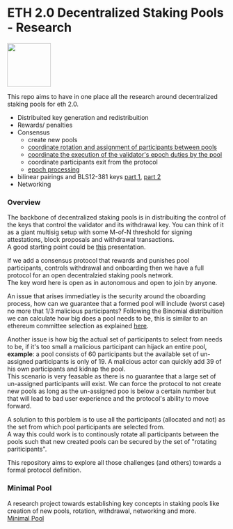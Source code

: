 # ETH 2.0 Decentralized Staking Pools - Research
[<img src="https://www.bloxstaking.com/wp-content/uploads/2020/04/Blox-Staking_logo_blue.png" width="100">](https://www.bloxstaking.com/)


This repo aims to have in one place all the research around decentralized staking pools for eth 2.0.

- Distribuited key generation and redistribuition
- Rewards/ penalties
- Consensus
	- create new pools
	- [coordinate rotation and assignment of participants between pools](https://github.com/bloxapp/eth2-staking-pools-research/blob/master/pool_rotation.md)
	- [coordinate the execution of the validator's epoch duties by the pool](https://github.com/bloxapp/eth2-staking-pools-research/blob/master/pool_duties.md)
	- coordinate participants exit from the protocol
	- [epoch processing](https://github.com/bloxapp/eth2-staking-pools-research/blob/master/epoch_processing.md)
- bilinear pairings and BLS12-381 keys [part 1](https://medium.com/@alonmuroch_65570/bls-signatures-part-1-overview-47d9eebf1c75), [part 2](https://medium.com/@alonmuroch_65570/bls-signatures-part-2-key-concepts-of-pairings-27a8a9533d0c)
- Networking  

### Overview
The backbone of decentralized staking pools is in distribuiting the control of the keys that control the validator and its withdrawal key. You can think of it as a giant multisig setup with some M-of-N threshold for signing attestations, block proposals and withdrawal transactions.\
A good starting point could be [this](https://www.youtube.com/watch?v=Jtz9b7yWbLo) presentation.

If we add a consensus protocol that rewards and punishes pool participants, controls withdrawal and onboarding then we have a full protocol for an open decentralzied staking pools network.\
The key word here is open as in autonomous and open to join by anyone.

An issue that arises immediatley is the security around the oboarding process, how can we guarantee that a formed pool will include (worst case) no more that 1/3 malicious participants?
Following the Binomial distribuition we can calculate how big does a pool needs to be, this is similar to an ethereum committee selection as explained [here](https://notes.ethereum.org/@vbuterin/rkhCgQteN?type=view#Why-32-ETH-validator-sizes). 

Another issue is how big the actual set of participants to select from needs to be, if it's too small a malicious participant can hijack an entire pool, **example**: a pool consists of 60 participants but the available set of un-assigned participants is only of 19. A malicious actor can quickly add 39 of his own participants and kidnap the pool. \
This scenario is very feasable as there is no guarantee that a large set of un-assigned participants will exist. We can force the protocol to not create new pools as long as the un-assigned poo is below a certain number but that will lead to bad user experience and the protocol's ability to move forward.

A solution to this porblem is to use all the participants (allocated and not) as the set from which pool participants are selected from.  
A way this could work is to continously rotate all participants between the pools such that new created pools can be secured by the set of "rotating pariticipants".

This repository aims to explore all those challenges (and others) towards a formal protocol definition.

### Minimal Pool
A research project towards establishing key concepts in staking pools like creation of new pools, rotation, withdrawal, networking and more.\
[Minimal Pool](https://github.com/bloxapp/eth2-staking-pools-research/tree/master/go_minimal_pool)